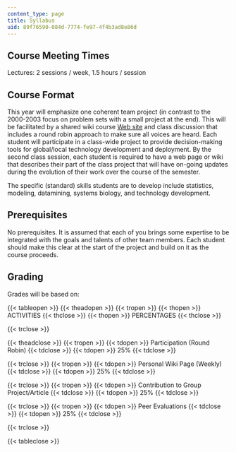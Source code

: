 ```yaml
---
content_type: page
title: Syllabus
uid: 89f76590-084d-7774-fe97-4f4b3ad8e86d
---
```


Course Meeting Times
--------------------

Lectures: 2 sessions / week, 1.5 hours / session

Course Format
-------------

This year will emphasize one coherent team project (in contrast to the 2000-2003 focus on problem sets with a small project at the end). This will be facilitated by a shared wiki course [Web site](http://archive.is/kCNnE) and class discussion that includes a round robin approach to make sure all voices are heard. Each student will participate in a class-wide project to provide decision-making tools for global/local technology development and deployment. By the second class session, each student is required to have a web page or wiki that describes their part of the class project that will have on-going updates during the evolution of their work over the course of the semester.

The specific (standard) skills students are to develop include statistics, modeling, datamining, systems biology, and technology development.

Prerequisites
-------------

No prerequisites. It is assumed that each of you brings some expertise to be integrated with the goals and talents of other team members. Each student should make this clear at the start of the project and build on it as the course proceeds.

Grading
-------

Grades will be based on:

{{< tableopen >}}
{{< theadopen >}}
{{< tropen >}}
{{< thopen >}}
ACTIVITIES
{{< thclose >}}
{{< thopen >}}
PERCENTAGES
{{< thclose >}}

{{< trclose >}}

{{< theadclose >}}
{{< tropen >}}
{{< tdopen >}}
Participation (Round Robin)
{{< tdclose >}}
{{< tdopen >}}
25%
{{< tdclose >}}

{{< trclose >}}
{{< tropen >}}
{{< tdopen >}}
Personal Wiki Page (Weekly)
{{< tdclose >}}
{{< tdopen >}}
25%
{{< tdclose >}}

{{< trclose >}}
{{< tropen >}}
{{< tdopen >}}
Contribution to Group Project/Article
{{< tdclose >}}
{{< tdopen >}}
25%
{{< tdclose >}}

{{< trclose >}}
{{< tropen >}}
{{< tdopen >}}
Peer Evaluations
{{< tdclose >}}
{{< tdopen >}}
25%
{{< tdclose >}}

{{< trclose >}}

{{< tableclose >}}